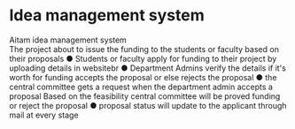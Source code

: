 # Idea management system
 Aitam idea management system    
 The project about to issue the funding to the students or faculty based on their proposals 
 ● Students or faculty apply for funding to their project by uploading details in websitebr 
 ● Department Admins verify the details if it's worth for funding accepts the proposal or else rejects the proposal 
 ● the central committee gets a request when the department admin accepts a proposal Based on the feasibility central committee will be proved funding or reject the proposal 
 ● proposal status will update to the applicant through mail at every stage
